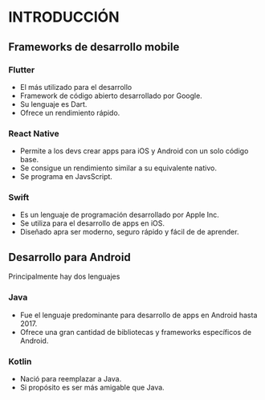 # INTRODUCCIÓN
## Frameworks de desarrollo mobile
### Flutter
- El más utilizado para el desarrollo
- Framework de código abierto desarrollado por Google. 
- Su lenguaje es Dart. 
- Ofrece un rendimiento rápido.

### React Native 
- Permite a los devs crear apps para iOS y Android con un solo código base. 
- Se consigue un rendimiento similar a su equivalente nativo. 
- Se programa en JavsScript. 

### Swift 
- Es un lenguaje de programación desarrollado por Apple Inc. 
- Se utiliza para el desarrollo de apps en iOS. 
- Diseñado apra ser moderno, seguro rápido y fácil de de aprender. 

## Desarrollo para Android
Principalmente hay dos lenguajes
### Java
- Fue el lenguaje predominante para desarrollo de apps en Android hasta 2017.
- Ofrece una gran cantidad de bibliotecas y frameworks específicos de Android. 

### Kotlin 
- Nació para reemplazar a Java.
- Si propósito es ser más amigable que Java. 
